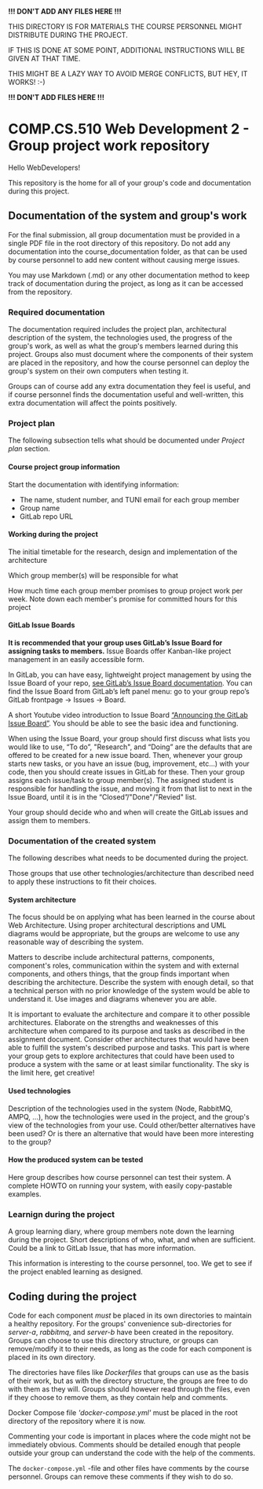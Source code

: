 **!!! DON'T ADD ANY FILES HERE !!!**

THIS DIRECTORY IS FOR MATERIALS THE COURSE PERSONNEL MIGHT DISTRIBUTE DURING THE PROJECT.

IF THIS IS DONE AT SOME POINT, ADDITIONAL INSTRUCTIONS WILL BE GIVEN AT THAT TIME.

THIS MIGHT BE A LAZY WAY TO AVOID MERGE CONFLICTS, BUT HEY, IT WORKS! :-)

**!!! DON'T ADD FILES HERE !!!**

# COMP.CS.510 Web Development 2 - Group project work repository

Hello WebDevelopers!

This repository is the home for all of your group's code and documentation during this project.

## Documentation of the system and group's work

For the final submission, all group documentation must be provided in a single PDF file in the root directory of this repository. Do not add any documentation into the course_documentation folder, as that can be used by course personnel to add new content without causing merge issues.

You may use Markdown (.md) or any other documentation method to keep track of documentation during the project, as long as it can be accessed from the repository.

### Required documentation

The documentation required includes the project plan, architectural description of the system, the technologies used, the progress of the group's work, as well as what the group's members learned during this project. Groups also must document where the components of their system are placed in the repository, and how the course personnel can deploy the group's system on their own computers when testing it.

Groups can of course add any extra documentation they feel is useful, and if course personnel finds the documentation useful and well-written, this extra documentation will affect the points positively.

### Project plan

The following subsection tells what should be documented under _Project plan_ section.

#### Course project group information

Start the documentation with identifying information:

- The name, student number, and TUNI email for each group member
- Group name
- GitLab repo URL

#### Working during the project

The initial timetable for the research, design and implementation of the architecture

Which group member(s) will be responsible for what

How much time each group member promises to group project work per week. Note down each member's promise for committed hours for this project

#### GitLab Issue Boards

**It is recommended that your group uses GitLab’s Issue Board for assigning tasks to members.** Issue Boards offer Kanban-like project management in an easily accessible form.

In GitLab, you can have easy, lightweight project management by using the Issue Board of your repo, [see GitLab’s Issue Board documentation](https://docs.gitlab.com/ee/user/project/issue_board.html). You can find the Issue Board from GitLab’s left panel menu: go to your group repo’s GitLab frontpage -> Issues -> Board.

A short Youtube video introduction to Issue Board [“Announcing the GitLab Issue Board”](https://www.youtube.com/watch?v=UWsJ8tkHAa8). You should be able to see the basic idea and functioning.

When using the Issue Board, your group should first discuss what lists you would like to use, “To do”, "Research", and “Doing” are the defaults that are offered to be created for a new issue board. Then, whenever your group starts new tasks, or you have an issue (bug, improvement, etc…) with your code, then you should create issues in GitLab for these. Then your group assigns each issue/task to group member(s). The assigned student is responsible for handling the issue, and moving it from that list to next in the Issue Board, until it is in the “Closed”/"Done"/"Revied" list.

Your group should decide who and when will create the GitLab issues and assign them to members.

### Documentation of the created system

The following describes what needs to be documented during the project.

Those groups that use other technologies/architecture than described need to apply these instructions to fit their choices.

#### System architecture

The focus should be on applying what has been learned in the course about Web Architecture. Using proper architectural descriptions and UML diagrams would be appropriate, but the groups are welcome to use any reasonable way of describing the system.

Matters to describe include architectural patterns, components, component's roles, communication within the system and with external components, and others things, that the group finds important when describing the architecture. Describe the system with enough detail, so that a technical person with no prior knowledge of the system would be able to understand it. Use images and diagrams whenever you are able.

It is important to evaluate the architecture and compare it to other possible architectures. Elaborate on the strengths and weaknesses of this architecture when compared to its purpose and tasks as described in the assignment document. Consider other architectures that would have been able to fulfill the system's described purpose and tasks. This part is where your group gets to explore architectures that could have been used to produce a system with the same or at least similar functionality. The sky is the limit here, get creative!

#### Used technologies

Description of the technologies used in the system (Node, RabbitMQ, AMPQ, ...), how the technologies were used in the project, and the group's view of the technologies from your use. Could other/better alternatives have been used? Or is there an alternative that would have been more interesting to the group?

#### How the produced system can be tested

Here group describes how course personnel can test their system. A complete HOWTO on running your system, with easily copy-pastable examples.

### Learnign during the project

A group learning diary, where group members note down the learning during the project. Short descriptions of who, what, and when are sufficient. Could be a link to GitLab Issue, that has more information.

This information is interesting to the course personnel, too. We get to see if the project enabled learning as designed.

## Coding during the project

Code for each component _must_ be placed in its own directories to maintain a healthy repository. For the groups' convenience sub-directories for _server-a_, _rabbitmq_, and _server-b_ have been created in the repository. Groups can choose to use this directory structure, or groups can remove/modify it to their needs, as long as the code for each component is placed in its own directory.

The directories have files like _Dockerfiles_ that groups can use as the basis of their work, but as with the directory structure, the groups are free to do with them as they will. Groups should however read through the files, even if they choose to remove them, as they contain help and comments.

Docker Compose file _'docker-compose.yml'_ must be placed in the root directory of the repository where it is now.

Commenting your code is important in places where the code might not be immediately obvious. Comments should be detailed enough that people outside your group can understand the code with the help of the comments.

The `docker-compose.yml` -file and other files have comments by the course personnel. Groups can remove these comments if they wish to do so.
